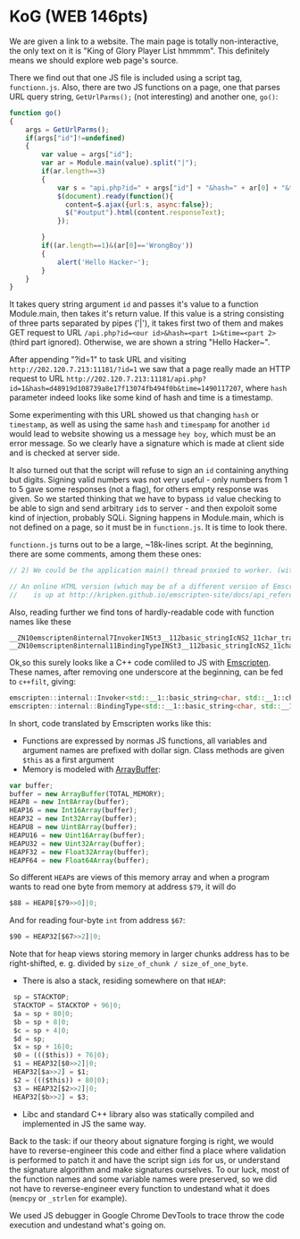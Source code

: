 # KoG (WEB 146pts) 

We are given a link to a website. The main page is totally non-interactive, the only text on it is "King of Glory Player List hmmmm". This definitely means we should explore web page's source.

There we find out that one JS file is included using a script tag, `functionn.js`. Also, there are two JS functions on a page, one that parses URL query string, `GetUrlParms();` (not interesting) and another one, `go()`:

```javascript
function go()
{
    args = GetUrlParms();
    if(args["id"]!=undefined)
    {
        var value = args["id"];
        var ar = Module.main(value).split("|");
        if(ar.length==3)
        {
            var s = "api.php?id=" + args["id"] + "&hash=" + ar[0] + "&time=" + ar[1];
            $(document).ready(function(){
              content=$.ajax({url:s, async:false});
              $("#output").html(content.responseText);
            });

        }
        if((ar.length==1)&(ar[0]=='WrongBoy'))
        {
            alert('Hello Hacker~');
        }
    }
}
```
It takes query string argument `id` and passes it's value to a function Module.main, then takes it's return value. If this value is a string consisting of three parts separated by pipes ('|'), it takes first two of them and makes GET request to URL `/api.php?id=<our id>&hash=<part 1>&time=<part 2>` (third part ignored). Otherwise, we are shown a string "Hello Hacker~".

After appending "?id=1" to task URL and visiting `http://202.120.7.213:11181/?id=1` we saw that a page really made an HTTP request to URL `http://202.120.7.213:11181/api.php?id=1&hash=d48919d108739a8e17f13074fb494f0b&time=1490117207`, where `hash` parameter indeed looks like some kind of hash and time is a timestamp.

Some experimenting with this URL showed us that changing `hash` or `timestamp`, as well as using the same `hash` and `timespamp` for another `id` would lead to website showing us a message `hey boy`, which must be an error message. So we clearly have a signature which is made at client side and is checked at server side. 

It also turned out that the script will refuse to sign an `id` containing anything but digits. Signing valid numbers was not very useful - only numbers from 1 to 5 gave some responses (not a flag), for others empty response was given. So we started thinking that we have to bypass `id` value checking to be able to sign and send arbitrary `id`s to server - and then expoloit some kind of injection, probably SQLi. Signing happens in Module.main, which is not defined on a page, so it must be in `functionn.js`. It is time to look there.

`functionn.js` turns out to be a large, ~18k-lines script. At the beginning, there are some comments, among them these ones:
```javascript
// 2) We could be the application main() thread proxied to worker. (with Emscripten -s PROXY_TO_WORKER=1) (ENVIRONMENT_IS_WORKER == true, ENVIRONMENT_IS_PTHREAD == false)
```
```javascript
// An online HTML version (which may be of a different version of Emscripten)
//    is up at http://kripken.github.io/emscripten-site/docs/api_reference/preamble.js.html
```
Also, reading further we find tons of hardly-readable code with function names like these
```
__ZN10emscripten8internal7InvokerINSt3__112basic_stringIcNS2_11char_traitsIcEENS2_9allocatorIcEEEEJS8_EE6invokeEPFS8_S8_EPNS0_11BindingTypeIS8_EUt_E
__ZN10emscripten8internal11BindingTypeINSt3__112basic_stringIcNS2_11char_traitsIcEENS2_9allocatorIcEEEEE10toWireTypeERKS8_
```
Ok,so this surely looks like a C++ code comliled to JS with [Emscripten](https://github.com/kripken/emscripten). These names, after removing one underscore at the beginning, can be fed to `c++filt`, giving:
```c++
emscripten::internal::Invoker<std::__1::basic_string<char, std::__1::char_traits<char>, std::__1::allocator<char> >, std::__1::basic_string<char, std::__1::char_traits<char>, std::__1::allocator<char> > >::invoke(std::__1::basic_string<char, std::__1::char_traits<char>, std::__1::allocator<char> > (*)(std::__1::basic_string<char, std::__1::char_traits<char>, std::__1::allocator<char> >), emscripten::internal::BindingType<std::__1::basic_string<char, std::__1::char_traits<char>, std::__1::allocator<char> > >::{unnamed type#1}*)
emscripten::internal::BindingType<std::__1::basic_string<char, std::__1::char_traits<char>, std::__1::allocator<char> > >::toWireType(std::__1::basic_string<char, std::__1::char_traits<char>, std::__1::allocator<char> > const&)
```

In short, code translated by Emscripten works like this:
* Functions are expressed by normas JS functions, all variables and argument names are prefixed with dollar sign. Class methods are given `$this` as a first argument
* Memory is modeled with [ArrayBuffer](https://developer.mozilla.org/docs/Web/JavaScript/Reference/Global_Objects/ArrayBuffer):
```javascript
var buffer;
buffer = new ArrayBuffer(TOTAL_MEMORY);
HEAP8 = new Int8Array(buffer);
HEAP16 = new Int16Array(buffer);
HEAP32 = new Int32Array(buffer);
HEAPU8 = new Uint8Array(buffer);
HEAPU16 = new Uint16Array(buffer);
HEAPU32 = new Uint32Array(buffer);
HEAPF32 = new Float32Array(buffer);
HEAPF64 = new Float64Array(buffer);
```
So different `HEAP`s are views of this memory array and when a program wants to read one byte from memory at address `$79`, it will do
```javascript
$88 = HEAP8[$79>>0]|0;
```
And for reading four-byte `int` from address `$67`:
```javascript
$90 = HEAP32[$67>>2]|0;
```
Note that for heap views storing memory in larger chunks address has to be right-shifted, e. g. divided by `size_of_chunk / size_of_one_byte`.

* There is also a stack, residing somewhere on that `HEAP`:
```javascript
 sp = STACKTOP;
 STACKTOP = STACKTOP + 96|0;
 $a = sp + 80|0;
 $b = sp + 8|0;
 $c = sp + 4|0;
 $d = sp;
 $x = sp + 16|0;
 $0 = ((($this)) + 76|0);
 $1 = HEAP32[$0>>2]|0;
 HEAP32[$a>>2] = $1;
 $2 = ((($this)) + 80|0);
 $3 = HEAP32[$2>>2]|0;
 HEAP32[$b>>2] = $3;
```
* Libc and standard C++ library also was statically compiled and implemented in JS the same way.

Back to the task: if our theory about signature forging is right, we would have to reverse-engineer this code and either find a place where validation is performed to patch it and have the script sign `id`s for us, or understand the signature algorithm and make signatures ourselves. To our luck, most of the function names and some variable names were preserved, so we did not have to reverse-engineer every function to undestand what it does (`memcpy` or `_strlen` for example).

We used JS debugger in Google Chrome DevTools to trace throw the code execution and undestand what's going on.
